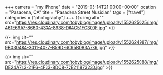 +++
camera = "my iPhone"
date = "2019-03-14T21:00:00+00:00"
location = "Pasadena, CA"
title = "Pasadena Street Musician"
tags = ["travel"]
categories = ["photography"]
+++
{{< img alt="" src="https://res.cloudinary.com/tobyblog/image/upload/v1552625025/img/461E69A7-8660-433A-8938-D64C51FC300F.jpg" >}}
<!--more-->
{{< img alt="" src="https://res.cloudinary.com/tobyblog/image/upload/v1552624987/img/9B0304B4-3011-40E7-B59D-6C95B083A736.jpg" >}}

{{< img alt="" src="https://res.cloudinary.com/tobyblog/image/upload/v1552625088/img/DE24A743-21F6-4F33-8DC8-72E211873230.jpg" >}}
